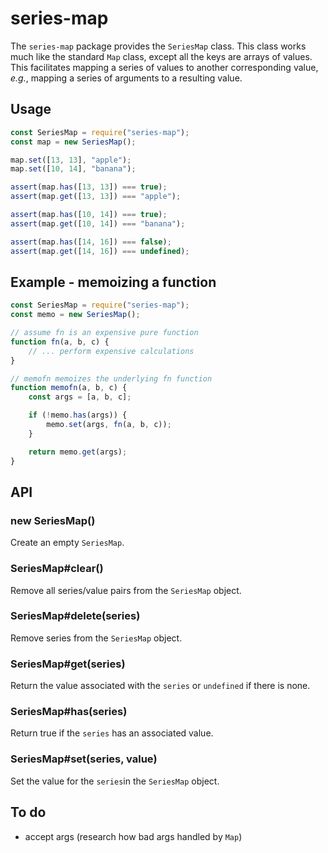 series-map
==========
The `series-map` package provides the `SeriesMap` class.  This class works much
like the standard `Map` class, except all the keys are arrays of values.  This
facilitates mapping a series of values to another corresponding value, *e.g.*,
mapping a series of arguments to a resulting value.

Usage
-----
```js
const SeriesMap = require("series-map");
const map = new SeriesMap();

map.set([13, 13], "apple");
map.set([10, 14], "banana");

assert(map.has([13, 13]) === true);
assert(map.get([13, 13]) === "apple");

assert(map.has([10, 14]) === true);
assert(map.get([10, 14]) === "banana");

assert(map.has([14, 16]) === false);
assert(map.get([14, 16]) === undefined);
```

Example - memoizing a function
------------------------------

```js
const SeriesMap = require("series-map");
const memo = new SeriesMap();

// assume fn is an expensive pure function
function fn(a, b, c) {
    // ... perform expensive calculations
}

// memofn memoizes the underlying fn function
function memofn(a, b, c) {
    const args = [a, b, c];

    if (!memo.has(args)) {
        memo.set(args, fn(a, b, c));
    }

    return memo.get(args);
}
```

API
---

### new SeriesMap()
Create an empty `SeriesMap`.

### SeriesMap#clear()
Remove all series/value pairs from the `SeriesMap` object.

### SeriesMap#delete(series)
Remove series from the `SeriesMap` object.

### SeriesMap#get(series)
Return the value associated with the `series` or `undefined` if there is none.

### SeriesMap#has(series)
Return true if the `series` has an associated value.

### SeriesMap#set(series, value)
Set the value for the `series`in the `SeriesMap` object.

To do
-----
 * accept args (research how bad args handled by `Map`)
 
